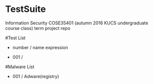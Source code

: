 # TestSuite
Information Security COSE35401 (autumn 2016 KUCS undergraduate course class) term project repo


#Test List

- number / name
expression


- 001 / 


#Malware List
- 001 / Adware(registry)
